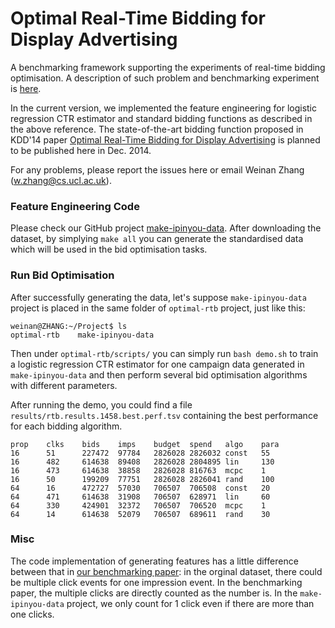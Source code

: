 Optimal Real-Time Bidding for Display Advertising
===========

A benchmarking framework supporting the experiments of real-time bidding optimisation. A description of such problem and benchmarking experiment is [here](http://arxiv.org/abs/1407.7073).

In the current version, we implemented the feature engineering for logistic regression CTR estimator and standard bidding functions as described in the above reference. The state-of-the-art bidding function proposed in KDD'14 paper [Optimal Real-Time Bidding for Display Advertising](http://www0.cs.ucl.ac.uk/staff/w.zhang/papers/ortb-kdd.pdf) is planned to be published here in Dec. 2014.

For any problems, please report the issues here or email Weinan Zhang (w.zhang@cs.ucl.ac.uk).

### Feature Engineering Code
Please check our GitHub project [make-ipinyou-data](https://github.com/wnzhang/make-ipinyou-data). After downloading the dataset, by simplying `make all` you can generate the standardised data which will be used in the bid optimisation tasks.

### Run Bid Optimisation
After successfully generating the data, let's suppose `make-ipinyou-data` project is placed in the same folder of `optimal-rtb` project, just like this:
```
weinan@ZHANG:~/Project$ ls
optimal-rtb    make-ipinyou-data
```
Then under `optimal-rtb/scripts/` you can simply run `bash demo.sh` to train a logistic regression CTR estimator for one campaign data generated in `make-ipinyou-data` and then perform several bid optimisation algorithms with different parameters.

After running the demo, you could find a file `results/rtb.results.1458.best.perf.tsv` containing the best performance for each bidding algorithm.
```
prop    clks    bids    imps    budget  spend   algo    para
16      51      227472  97784   2826028 2826032 const   55
16      482     614638  89408   2826028 2804895 lin     130
16      473     614638  38858   2826028 816763  mcpc    1
16      50      199209  77751   2826028 2826041 rand    100
64      16      472727  57030   706507  706508  const   20
64      471     614638  31908   706507  628971  lin     60
64      330     424901  32372   706507  706520  mcpc    1
64      14      614638  52079   706507  689611  rand    30
```

### Misc
The code implementation of generating features has a little difference between that in [our benchmarking paper](http://arxiv.org/abs/1407.7073): in the orginal dataset, there could be multiple click events for one impression event. In the benchmarking paper, the multiple clicks are directly counted as the number is. In the `make-ipinyou-data` project, we only count for 1 click even if there are more than one clicks.
